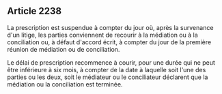 Article 2238
----
La prescription est suspendue à compter du jour où, après la survenance d'un
litige, les parties conviennent de recourir à la médiation ou à la conciliation
ou, à défaut d'accord écrit, à compter du jour de la première réunion de
médiation ou de conciliation.

Le délai de prescription recommence à courir, pour une durée qui ne peut être
inférieure à six mois, à compter de la date à laquelle soit l'une des parties ou
les deux, soit le médiateur ou le conciliateur déclarent que la médiation ou la
conciliation est terminée.
